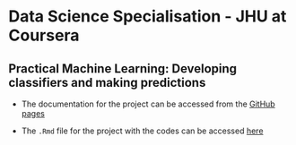 # Data Science Specialisation - JHU at Coursera

## Practical Machine Learning: Developing classifiers and making predictions

- The documentation for the project can be accessed from the [GitHub pages](https://nairps.github.io/data-science-specialisation-jhu/machine-learning/building-classifiers/)

- The `.Rmd` file for the project with the codes can be accessed [here](index.Rmd)
